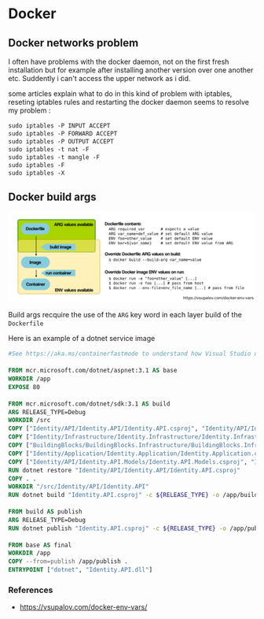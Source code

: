 # Docker

## Docker networks problem

I often have problems with the docker daemon, not on the first fresh installation but for example after installing another version over one another etc.
Suddently i can't access the upper network as i did.

some articles explain what to do in this kind of problem with iptables, reseting iptables rules and restarting the docker daemon seems to resolve my problem :

````shell
sudo iptables -P INPUT ACCEPT
sudo iptables -P FORWARD ACCEPT
sudo iptables -P OUTPUT ACCEPT
sudo iptables -t nat -F
sudo iptables -t mangle -F
sudo iptables -F
sudo iptables -X
````

## Docker build args

![alt](./images/docker_environment_build_args_overview.png)

Build args recquire the use of the `ARG` key word in each layer build of the ``Dockerfile``

Here is an example of a dotnet service image

````dockerfile
#See https://aka.ms/containerfastmode to understand how Visual Studio uses this Dockerfile to build your images for faster debugging.

FROM mcr.microsoft.com/dotnet/aspnet:3.1 AS base
WORKDIR /app
EXPOSE 80

FROM mcr.microsoft.com/dotnet/sdk:3.1 AS build
ARG RELEASE_TYPE=Debug
WORKDIR /src
COPY ["Identity/API/Identity.API/Identity.API.csproj", "Identity/API/Identity.API/"]
COPY ["Identity/Infrastructure/Identity.Infrastructure/Identity.Infrastructure.csproj", "Identity/Infrastructure/Identity.Infrastructure/"]
COPY ["BuildingBlocks/BuildingBlocks.Infrastructure/BuildingBlocks.Infrastructure.csproj", "BuildingBlocks/BuildingBlocks.Infrastructure/"]
COPY ["Identity/Application/Identity.Application/Identity.Application.csproj", "Identity/Application/Identity.Application/"]
COPY ["Identity/API/Identity.API.Models/Identity.API.Models.csproj", "Identity/API/Identity.API.Models/"]
RUN dotnet restore "Identity/API/Identity.API/Identity.API.csproj"
COPY . .
WORKDIR "/src/Identity/API/Identity.API"
RUN dotnet build "Identity.API.csproj" -c ${RELEASE_TYPE} -o /app/build

FROM build AS publish
ARG RELEASE_TYPE=Debug
RUN dotnet publish "Identity.API.csproj" -c ${RELEASE_TYPE} -o /app/publish

FROM base AS final
WORKDIR /app
COPY --from=publish /app/publish .
ENTRYPOINT ["dotnet", "Identity.API.dll"]
````

### References

- https://vsupalov.com/docker-env-vars/